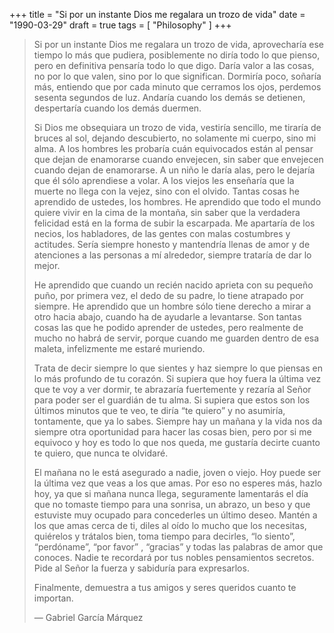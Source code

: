 +++
title = "Si por un instante Dios me regalara un trozo de vida"
date = "1990-03-29"
draft = true
tags = [
    "Philosophy"
]
+++

> Si por un instante Dios me regalara un trozo de vida, aprovecharía ese tiempo
> lo más que pudiera, posiblemente no diría todo lo que pienso, pero en
> definitiva pensaría todo lo que digo. Daría valor a las cosas, no por lo que
> valen, sino por lo que significan. Dormiría poco, soñaría más, entiendo que
> por cada minuto que cerramos los ojos, perdemos sesenta segundos de
> luz. Andaría cuando los demás se detienen, despertaría cuando los demás
> duermen.
>
> Si Dios me obsequiara un trozo de vida, vestiría sencillo, me tiraría de
> bruces al sol, dejando descubierto, no solamente mi cuerpo, sino mi alma. A
> los hombres les probaría cuán equivocados están al pensar que dejan de
> enamorarse cuando envejecen, sin saber que envejecen cuando dejan de
> enamorarse. A un niño le daría alas, pero le dejaría que él sólo aprendiese a
> volar. A los viejos les enseñaría que la muerte no llega con la vejez, sino
> con el olvido. Tantas cosas he aprendido de ustedes, los hombres. He aprendido
> que todo el mundo quiere vivir en la cima de la montaña, sin saber que la
> verdadera felicidad está en la forma de subir la escarpada. Me apartaría de
> los necios, los habladores, de las gentes con malas costumbres y
> actitudes. Sería siempre honesto y mantendría llenas de amor y de atenciones a
> las personas a mí alrededor, siempre trataría de dar lo mejor.
>
> He aprendido que cuando un recién nacido aprieta con su pequeño puño, por
> primera vez, el dedo de su padre, lo tiene atrapado por siempre. He aprendido
> que un hombre sólo tiene derecho a mirar a otro hacia abajo, cuando ha de
> ayudarle a levantarse. Son tantas cosas las que he podido aprender de ustedes,
> pero realmente de mucho no habrá de servir, porque cuando me guarden dentro de
> esa maleta, infelizmente me estaré muriendo.
>
> Trata de decir siempre lo que sientes y haz siempre lo que piensas en lo más
> profundo de tu corazón. Si supiera que hoy fuera la última vez que te voy a
> ver dormir, te abrazaría fuertemente y rezaría al Señor para poder ser el
> guardián de tu alma. Si supiera que estos son los últimos minutos que te veo,
> te diría “te quiero” y no asumiría, tontamente, que ya lo sabes. Siempre hay
> un mañana y la vida nos da siempre otra oportunidad para hacer las cosas bien,
> pero por si me equivoco y hoy es todo lo que nos queda, me gustaría decirte
> cuanto te quiero, que nunca te olvidaré.
>
> El mañana no le está asegurado a nadie, joven o viejo. Hoy puede ser la última
> vez que veas a los que amas. Por eso no esperes más, hazlo hoy, ya que si
> mañana nunca llega, seguramente lamentarás el día que no tomaste tiempo para
> una sonrisa, un abrazo, un beso y que estuviste muy ocupado para concederles
> un último deseo. Mantén a los que amas cerca de ti, diles al oído lo mucho que
> los necesitas, quiérelos y trátalos bien, toma tiempo para decirles, “lo
> siento”, “perdóname”, “por favor” , “gracias” y todas las palabras de amor que
> conoces.  Nadie te recordará por tus nobles pensamientos secretos. Pide al
> Señor la fuerza y sabiduría para expresarlos.
>
> Finalmente, demuestra a tus amigos y seres queridos cuanto te importan.
>
> — Gabriel García Márquez
